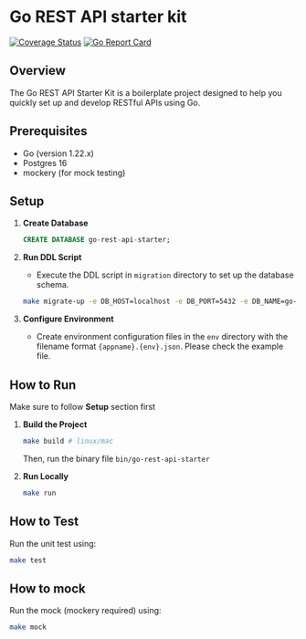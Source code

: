 # Go REST API starter kit

[![Coverage Status](https://codecov.io/gh/raflynagachi/go-rest-api-starter/branch/main/graph/badge.svg)](https://codecov.io/gh/raflynagachi/go-rest-api-starter)
[![Go Report Card](https://goreportcard.com/badge/github.com/raflynagachi/go-rest-api-starter)](https://goreportcard.com/report/github.com/raflynagachi/go-rest-api-starter)

## Overview
The Go REST API Starter Kit is a boilerplate project designed to help you quickly set up and develop RESTful APIs using Go.

## Prerequisites
- Go (version 1.22.x)
- Postgres 16
- mockery (for mock testing)

## Setup
1. **Create Database**
    ```sql
    CREATE DATABASE go-rest-api-starter;
    ```
2. **Run DDL Script**
    - Execute the DDL script in `migration` directory to set up the database schema.
    ```sh
    make migrate-up -e DB_HOST=localhost -e DB_PORT=5432 -e DB_NAME=go-rest-api-starter -e DB_USER=postgres -e DB_PASSWORD=postgres
    ```

3. **Configure Environment**
    - Create environment configuration files in the `env` directory with the filename format `{appname}.{env}.json`. Please check the example file.

## How to Run
Make sure to follow **Setup** section first
1. **Build the Project**
    ```sh
    make build # linux/mac
    ```
    Then, run the binary file `bin/go-rest-api-starter`

2. **Run Locally**
    ```sh
    make run
    ```

## How to Test
Run the unit test using:
```sh
make test
```

## How to mock
Run the mock (mockery required) using:
```sh
make mock
```
